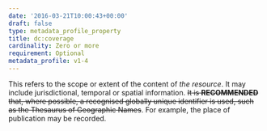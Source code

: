 ```yaml
---
date: '2016-03-21T10:00:43+00:00'
draft: false
type: metadata_profile_property
title: dc:coverage
cardinality: Zero or more
requirement: Optional
metadata_profile: v1-4
---
```

This refers to the scope or extent of the content of *the resource*. It may include jurisdictional, temporal or spatial information. <del>It is **RECOMMENDED** that, where possible, a recognised globally unique identifier is used, such as the Thesaurus of Geographic Names</del>. For example, the place of publication may be recorded.
